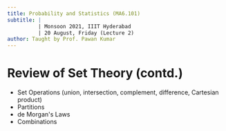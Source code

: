 ```yaml
---
title: Probability and Statistics (MA6.101)
subtitle: |
          | Monsoon 2021, IIIT Hyderabad
          | 20 August, Friday (Lecture 2)
author: Taught by Prof. Pawan Kumar
---
```


# Review of Set Theory (contd.)
* Set Operations (union, intersection, complement, difference, Cartesian product)
* Partitions
* de Morgan's Laws
* Combinations
